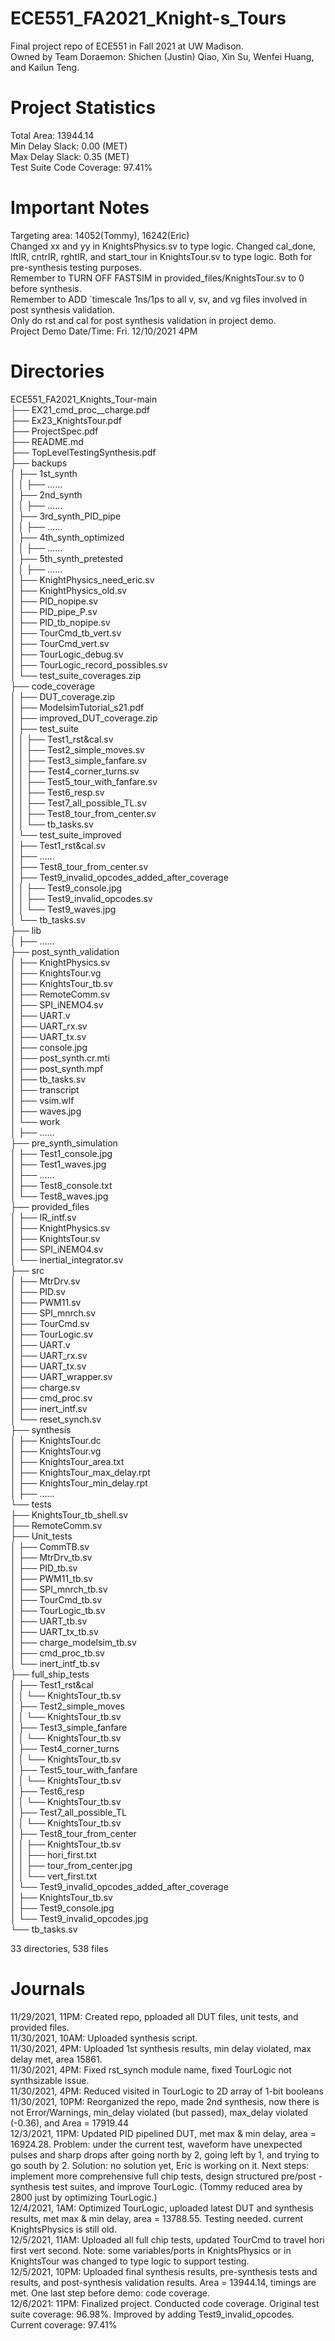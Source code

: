 # ECE551_FA2021_Knight-s_Tours
Final project repo of ECE551 in Fall 2021 at UW Madison. <br />
Owned by Team Doraemon: Shichen (Justin) Qiao, Xin Su, Wenfei Huang, and Kailun Teng. <br />

# Project Statistics
Total Area: 13944.14 <br />
Min Delay Slack: 0.00 (MET) <br />
Max Delay Slack: 0.35 (MET) <br />
Test Suite Code Coverage: 97.41% <br />

# Important Notes
Targeting area: 14052(Tommy), 16242(Eric) <br />
Changed xx and yy in KnightsPhysics.sv to type logic. Changed cal_done, lftIR, cntrIR, rghtIR, and start_tour in KnightsTour.sv to type logic. Both for pre-synthesis testing purposes. <br />
Remember to TURN OFF FASTSIM in provided_files/KnightsTour.sv to 0 before synthesis. <br />
Remember to ADD `timescale 1ns/1ps to all v, sv, and vg files involved in post synthesis validation. <br />
Only do rst and cal for post synthesis validation in project demo. <br />
Project Demo Date/Time: Fri. 12/10/2021 4PM <br />

# Directories
ECE551_FA2021_Knights_Tour-main <br />
├── EX21_cmd_proc__charge.pdf <br />
├── Ex23_KnightsTour.pdf <br />
├── ProjectSpec.pdf <br />
├── README.md <br />
├── TopLevelTestingSynthesis.pdf <br />
├── backups <br />
│   ├── 1st_synth <br />
│   │   ├── …… <br />
│   ├── 2nd_synth <br />
│   │   ├── …… <br />
│   ├── 3rd_synth_PID_pipe <br />
│   │   ├── …… <br />
│   ├── 4th_synth_optimized <br />
│   │   ├── …… <br />
│   ├── 5th_synth_pretested <br />
│   │   ├── …… <br />
│   ├── KnightPhysics_need_eric.sv <br />
│   ├── KnightPhysics_old.sv <br />
│   ├── PID_nopipe.sv <br />
│   ├── PID_pipe_P.sv <br />
│   ├── PID_tb_nopipe.sv <br />
│   ├── TourCmd_tb_vert.sv <br />
│   ├── TourCmd_vert.sv <br />
│   ├── TourLogic_debug.sv <br />
│   ├── TourLogic_record_possibles.sv <br />
│   └── test_suite_coverages.zip <br />
├── code_coverage <br />
│   ├── DUT_coverage.zip <br />
│   ├── ModelsimTutorial_s21.pdf <br />
│   ├── improved_DUT_coverage.zip <br />
│   ├── test_suite <br />
│   │   ├── Test1_rst&cal.sv <br />
│   │   ├── Test2_simple_moves.sv <br />
│   │   ├── Test3_simple_fanfare.sv <br />
│   │   ├── Test4_corner_turns.sv <br />
│   │   ├── Test5_tour_with_fanfare.sv <br />
│   │   ├── Test6_resp.sv <br />
│   │   ├── Test7_all_possible_TL.sv <br />
│   │   ├── Test8_tour_from_center.sv <br />
│   │   └── tb_tasks.sv <br />
│   └── test_suite_improved <br />
│       ├── Test1_rst&cal.sv <br />
│       ├── …… <br />
│       ├── Test8_tour_from_center.sv <br />
│       ├── Test9_invalid_opcodes_added_after_coverage <br />
│       │   ├── Test9_console.jpg <br />
│       │   ├── Test9_invalid_opcodes.sv <br />
│       │   └── Test9_waves.jpg <br />
│       └── tb_tasks.sv <br />
├── lib <br />
│   ├── …… <br />
├── post_synth_validation <br />
│   ├── KnightPhysics.sv <br />
│   ├── KnightsTour.vg <br />
│   ├── KnightsTour_tb.sv <br />
│   ├── RemoteComm.sv <br />
│   ├── SPI_iNEMO4.sv <br />
│   ├── UART.v <br />
│   ├── UART_rx.sv <br />
│   ├── UART_tx.sv <br />
│   ├── console.jpg <br />
│   ├── post_synth.cr.mti <br />
│   ├── post_synth.mpf <br />
│   ├── tb_tasks.sv <br />
│   ├── transcript <br />
│   ├── vsim.wlf <br />
│   ├── waves.jpg <br />
│   └── work <br />
│       ├── …… <br />
├── pre_synth_simulation <br />
│   ├── Test1_console.jpg <br />
│   ├── Test1_waves.jpg <br />
│   ├── …… <br />
│   ├── Test8_console.txt <br />
│   └── Test8_waves.jpg <br />
├── provided_files <br />
│   ├── IR_intf.sv <br />
│   ├── KnightPhysics.sv <br />
│   ├── KnightsTour.sv <br />
│   ├── SPI_iNEMO4.sv <br />
│   └── inertial_integrator.sv <br />
├── src <br />
│   ├── MtrDrv.sv <br />
│   ├── PID.sv <br />
│   ├── PWM11.sv <br />
│   ├── SPI_mnrch.sv <br />
│   ├── TourCmd.sv <br />
│   ├── TourLogic.sv <br />
│   ├── UART.v <br />
│   ├── UART_rx.sv <br />
│   ├── UART_tx.sv <br />
│   ├── UART_wrapper.sv <br />
│   ├── charge.sv <br />
│   ├── cmd_proc.sv <br />
│   ├── inert_intf.sv <br />
│   └── reset_synch.sv <br />
├── synthesis <br />
│   ├── KnightsTour.dc <br />
│   ├── KnightsTour.vg <br />
│   ├── KnightsTour_area.txt <br />
│   ├── KnightsTour_max_delay.rpt <br />
│   ├── KnightsTour_min_delay.rpt <br />
│   ├── …… <br />
└── tests <br />
    ├── KnightsTour_tb_shell.sv <br />
    ├── RemoteComm.sv <br />
    ├── Unit_tests <br />
    │   ├── CommTB.sv <br />
    │   ├── MtrDrv_tb.sv <br />
    │   ├── PID_tb.sv <br />
    │   ├── PWM11_tb.sv <br />
    │   ├── SPI_mnrch_tb.sv <br />
    │   ├── TourCmd_tb.sv <br />
    │   ├── TourLogic_tb.sv <br />
    │   ├── UART_tb.sv <br />
    │   ├── UART_tx_tb.sv <br />
    │   ├── charge_modelsim_tb.sv <br />
    │   ├── cmd_proc_tb.sv <br />
    │   └── inert_intf_tb.sv <br />
    ├── full_ship_tests <br />
    │   ├── Test1_rst&cal <br />
    │   │   └── KnightsTour_tb.sv <br />
    │   ├── Test2_simple_moves <br />
    │   │   └── KnightsTour_tb.sv <br />
    │   ├── Test3_simple_fanfare <br />
    │   │   └── KnightsTour_tb.sv <br />
    │   ├── Test4_corner_turns <br />
    │   │   └── KnightsTour_tb.sv <br />
    │   ├── Test5_tour_with_fanfare <br />
    │   │   └── KnightsTour_tb.sv <br />
    │   ├── Test6_resp <br />
    │   │   └── KnightsTour_tb.sv <br />
    │   ├── Test7_all_possible_TL <br />
    │   │   └── KnightsTour_tb.sv <br />
    │   ├── Test8_tour_from_center <br />
    │   │   ├── KnightsTour_tb.sv <br />
    │   │   ├── hori_first.txt <br />
    │   │   ├── tour_from_center.jpg <br />
    │   │   └── vert_first.txt <br />
    │   └── Test9_invalid_opcodes_added_after_coverage <br />
    │       ├── KnightsTour_tb.sv <br />
    │       ├── Test9_console.jpg <br />
    │       └── Test9_invalid_opcodes.jpg <br />
    └── tb_tasks.sv <br />

33 directories, 538 files <br />

# Journals
11/29/2021, 11PM: Created repo, pploaded all DUT files, unit tests, and provided files. <br />
11/30/2021, 10AM: Uploaded synthesis script. <br />
11/30/2021, 4PM: Uploaded 1st synthesis results, min delay violated, max delay met, area 15861. <br />
11/30/2021, 4PM: Fixed rst_synch module name, fixed TourLogic not synthsizable issue. <br />
11/30/2021, 4PM: Reduced visited in TourLogic to 2D array of 1-bit booleans <br />
11/30/2021, 10PM: Reorganized the repo, made 2nd synthesis, now there is not Error/Warnings, min_delay violated (but passed), max_delay violated (-0.36), and Area = 17919.44 <br />
12/3/2021, 11PM: Updated PID pipelined DUT, met max & min delay, area = 16924.28. Problem: under the current test, waveform have unexpected pulses and sharp drops after going north by 2, going left by 1, and trying to go south by 2. Solution: no solution yet, Eric is working on it. Next steps: implement more comprehensive full chip tests, design structured pre/post -synthesis test suites, and improve TourLogic. (Tommy reduced area by 2800 just by optimizing TourLogic.) <br />
12/4/2021, 1AM: Optimized TourLogic, uploaded latest DUT and synthesis results, met max & min delay, area = 13788.55. Testing needed. current KnightsPhysics is still old. <br />
12/5/2021, 11AM: Uploaded all full chip tests, updated TourCmd to travel hori first vert second. Note: some variables/ports in KnightsPhysics or in KnightsTour was changed to type logic to support testing. <br />
12/5/2021, 10PM: Uploaded final synthesis results, pre-synthesis tests and results, and post-synthesis validation results. Area = 13944.14, timings are met. One last step before demo: code coverage. <br />
12/6/2021: 11PM: Finalized project. Conducted code coverage. Original test suite coverage: 96.98%. Improved by adding Test9_invalid_opcodes. Current coverage: 97.41%
